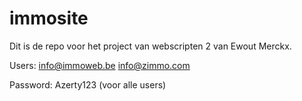 immosite
========

Dit is de repo voor het project van webscripten 2 van Ewout Merckx.

Users:
info@immoweb.be
info@zimmo.com

Password: Azerty123
(voor alle users)
